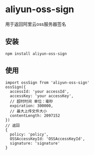 # aliyun-oss-sign
用于返回阿里云oss服务器签名

## 安装
```
npm install aliyun-oss-sign
```
## 使用
```
import ossSign from 'aliyun-oss-sign'
ossSign({
  accessId: 'your accessId',
  accessKey: 'your accessKey',
  // 超时时间 单位：毫秒
  expiration: 300000,
  // 最大上传文件大小
  contentLength: 2097152
})
// 返回
{
  policy: 'policy',
  OSSAccessKeyId: 'OSSAccessKeyId',
  signature: 'signature'
}
```